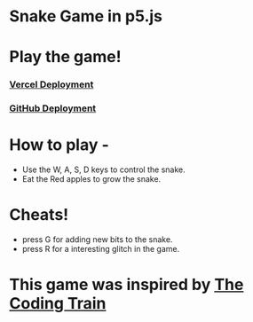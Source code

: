 # Snake Game in p5.js 

# Play the game!
### [Vercel Deployment](https://snakegamep5.vercel.app)
### [GitHub Deployment](https://samyakbambole.github.io/Snake-Game-in-p5.js/)

# How to play - 
* Use the W, A, S, D keys to control the snake. 
* Eat the Red apples to grow the snake. 

# Cheats! 
* press G for adding new bits to the snake. 
* press R for a interesting glitch in the game. 

# This game was inspired by [The Coding Train](https://youtube.com/user/shiffman)